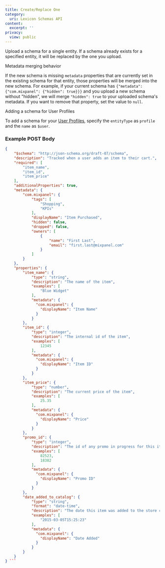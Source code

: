 ```yaml
---
title: Create/Replace One
category:
  uri: Lexicon Schemas API
content:
  excerpt: ''
privacy:
  view: public
---
```

Upload a schema for a single entity. If a schema already exists for a specified entity, it will be replaced by the one you upload.

<Callout icon="🚧" theme="warn">
  Metadata merging behavior

  If the new schema is missing `metadata` properties that are currently set in the existing schema for that entity, those properties will be merged into the new schema. For example, if your current schema has `{"metadata": {"com.mixpanel": {"hidden": true}}}` and you upload a new schema without "hidden", we will merge `"hidden": true` to your uploaded schema's metadata. If you want to remove that property, set the value to `null`.
</Callout>

<Callout icon="📘" theme="info">
  Adding a schema for User Profiles

  To add a schema for your [User Profiles](https://help.mixpanel.com/hc/en-us/articles/115004501966-User-Profiles), specify the `entityType` as `profile` and the `name` as `$user`.
</Callout>

### Example POST Body

```json
{
    "$schema": "http://json-schema.org/draft-07/schema",
    "description": "Tracked when a user adds an item to their cart.",
    "required": [
        "item_name",
        "item_id",
        "item_price"
    ],
    "additionalProperties": true,
    "metadata": {
        "com.mixpanel": {
            "tags": [
                "Shopping",
                "KPIs"
            ],
            "displayName": "Item Purchased",
            "hidden": false,
            "dropped": false,
            "owners": [
                {
                    "name": "First Last",
                    "email": "first.last@mixpanel.com"
                }
            ]
        }
    },
    "properties": {
        "item_name": {
            "type": "string",
            "description": "The name of the item",
            "examples": [
                "Blue Widget"
            ],
            "metadata": {
              "com.mixpanel": {
                "displayName": "Item Name"
              }
            }
        },
        "item_id": {
            "type": "integer",
            "description": "The internal id of the item",
            "examples": [
                12345
            ],
            "metadata": {
              "com.mixpanel": {
                "displayName": "Item ID"
              }
            }
        },
        "item_price": {
            "type": "number",
            "description": "The current price of the item",
            "examples": [
                25.35
            ],
            "metadata": {
              "com.mixpanel": {
                "displayName": "Price"
              }
            }
        },
        "promo_id": {
            "type": "integer",
            "description": "The id of any promo in progress for this item",
            "examples": [
                82523,
                18382
            ],
            "metadata": {
              "com.mixpanel": {
                "displayName": "Promo ID"
              }
            }
        },
        "date_added_to_catalog": {
            "type": "string",
            "format": "date-time",
            "description": "The date this item was added to the store catalog",
            "examples": [
                "2015-03-05T15:25:23"
            ],
            "metadata": {
              "com.mixpanel": {
                "displayName": "Date Added"
              }
            }
        }
    }
} ```

